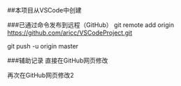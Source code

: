 ##本项目从VSCode中创建

###已通过命令发布到远程（GitHub）
git remote add origin https://github.com/aricc/VSCodeProject.git

git push -u origin master

###辅助记录
直接在GitHub网页修改

再次在GitHub网页修改2
